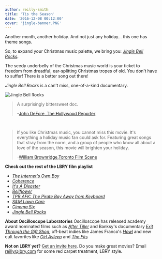 ```yaml
---
author: reilly-smith
title: 'Tis the Season'
date: '2016-12-08 00:12:00'
cover: 'jingle-banner.PNG'
---
```


Another month, another holiday. And not just any holiday... this one has theme songs.

So, to expand your Christmas music palette, we bring you: [*Jingle Bell Rocks*](https://open.lbry.com/jinglebellrocks).

The seedy underbelly of the Christmas music world is your ticket to freedom from dreadful, ear-splitting Christmas tropes of old. You don't have to suffer! There is a better song out there!

*Jingle Bell Rocks* is a can't miss, one-of-a-kind documentary.

![Jingle Bell Rocks](/img/news/jingle-inline.jpg)

> A surprisingly bittersweet doc.
>
> -[John DeFore, The Hollywood Reporter](http://www.hollywoodreporter.com/review/jingle-bell-rocks-film-review-759859)

<br/>

> If you like Christmas music, you cannot miss this movie. It's everything a holiday music fan could ask for. Featuring great songs that stray from the norm, and a group of people who know all about a love of the season, this movie will brighten your holiday.
>
> -[William Brownridge,Toronto Film Scene](https://lbry.com/news/jinglebells)

**Check out the rest of the LBRY film playlist**
- [*The Internet's Own Boy*](https://open.lbry.com/theinternetsownboy)
- [*Coherence*](https://open.lbry.com/coherence)
- [*It's A Disaster*](https://open.lbry.com/itsadisaster)
- [*Bellflower*](https://open.lbry.com/bellfower)
- [*TPB AFK: The Pirate Bay Away from Keyboard*](https://open.lbry.com/tpbafk)
- [*S&M Lawn Care*](https://open.lbry.com/smlawncare)
- [*Cinema Six*](https://open.lbry.com/cinemasix)
- [*Jingle Bell Rocks*](https://open.lbry.com/jinglebellrocks)

**About Oscilloscope Laboratories**
Oscilloscope has released academy award nominated films such as [*After Tiller*](https://www.rottentomatoes.com/m/after_tiller_2013) and Banksy's documentary [*Exit Through the Gift Shop*](https://www.rottentomatoes.com/m/exit_through_the_gift_shop), off-beat indies like James Franco's [*Howl*](https://www.rottentomatoes.com/m/1211483-howl) and new cult favorites like [*Girl Asleep*](https://www.rottentomatoes.com/m/girl_asleep_2016) and [*The Fits*](https://www.rottentomatoes.com/m/the_fits_2016)

**Not on LBRY yet?** [Get an invite here](https://lbry.com/get). Do you make great movies? Email [reilly@lbry.com](mailto:reilly@lbry.com) for some red carpet treatment, LBRY style.
